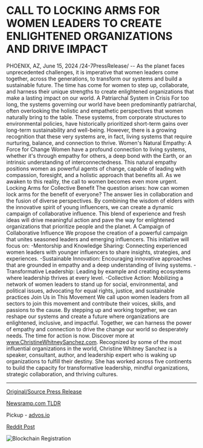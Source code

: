 # CALL TO LOCKING ARMS FOR WOMEN LEADERS TO CREATE ENLIGHTENED ORGANIZATIONS AND DRIVE IMPACT

PHOENIX, AZ, June 15, 2024 /24-7PressRelease/ -- As the planet faces unprecedented challenges, it is imperative that women leaders come together, across the generations, to transform our systems and build a sustainable future. The time has come for women to step up, collaborate, and harness their unique strengths to create enlightened organizations that make a lasting impact on our world.  A Patriarchal System in Crisis For too long, the systems governing our world have been predominantly patriarchal, often overlooking the holistic and empathetic perspectives that women naturally bring to the table. These systems, from corporate structures to environmental policies, have historically prioritized short-term gains over long-term sustainability and well-being. However, there is a growing recognition that these very systems are, in fact, living systems that require nurturing, balance, and connection to thrive.  Women's Natural Empathy: A Force for Change Women have a profound connection to living systems, whether it's through empathy for others, a deep bond with the Earth, or an intrinsic understanding of interconnectedness. This natural empathy positions women as powerful agents of change, capable of leading with compassion, foresight, and a holistic approach that benefits all. As we awaken to this reality, the call to women becomes even more urgent.  Locking Arms for Collective Benefit The question arises: how can women lock arms for the benefit of everyone? The answer lies in collaboration and the fusion of diverse perspectives. By combining the wisdom of elders with the innovative spirit of young influencers, we can create a dynamic campaign of collaborative influence. This blend of experience and fresh ideas will drive meaningful action and pave the way for enlightened organizations that prioritize people and the planet.  A Campaign of Collaborative Influence We propose the creation of a powerful campaign that unites seasoned leaders and emerging influencers. This initiative will focus on:  -Mentorship and Knowledge Sharing: Connecting experienced women leaders with younger influencers to share insights, strategies, and experiences. -Sustainable Innovation: Encouraging innovative approaches that are grounded in empathy and a deep understanding of living systems. -Transformative Leadership: Leading by example and creating ecosystems where leadership thrives at every level.  -Collective Action: Mobilizing a network of women leaders to stand up for social, environmental, and political issues, advocating for equal rights, justice, and sustainable practices  Join Us in This Movement We call upon women leaders from all sectors to join this movement and contribute their voices, skills, and passions to the cause. By stepping up and working together, we can reshape our systems and create a future where organizations are enlightened, inclusive, and impactful.  Together, we can harness the power of empathy and connection to drive the change our world so desperately needs. The time for action is now. Discover more at www.ChristineWhitneySanchez.com.  Recognized by some of the most influential organizations in the world, Christine Whitney Sanchez is a speaker, consultant, author, and leadership expert who is waking up organizations to fulfill their destiny. She has worked across five continents to build the capacity for transformative leadership, mindful organizations, strategic collaboration, and thriving cultures. 

---

[Original/Source Press Release](https://www.24-7pressrelease.com/press-release/511724/call-to-locking-arms-for-women-leaders-to-create-enlightened-organizations-and-drive-impact)
                    

[Newsramp.com TLDR](https://newsramp.com/curated-news/women-leaders-urged-to-unite-for-sustainable-transformation/0ca6ae8f6664ad876c8542b80c243242) 


Pickup - [advos.io](https://advos.io/en/women-leaders-urged-to-unite-for-enlightened-organizations-and-global-impact/20244179)
 



[Reddit Post](https://www.reddit.com/r/Lifestyle_Culture/comments/1dgccye/women_leaders_urged_to_unite_for_sustainable/) 



![Blockchain Registration](https://cdn.newsramp.app/24-7PressRelease/qrcode/246/15/xenoyAzQ.webp)